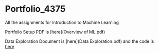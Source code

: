 # Portfolio_4375
All the assignments for Introduction to Machine Learning

Portfolio Setup PDF is [here](Overview of ML.pdf)

Data Exploration Document is [here](Data Exploration.pdf) and the code is [here](main.cpp)